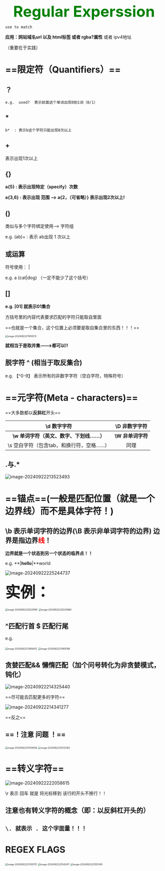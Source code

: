 <center><b><font size=60 color=green  >Regular Experssion</font></b></center>

`use to match`

**应用：网站域名url 以及 html标签  或者 rgba?属性**   或者 ipv4地址

（重要在于实践）

# ==限定符（Quantifiers）==

## ？ 

`e.g.  used?  表示前面这个单词出现0到1词（0/1）`

## *

`b*  : 表示b这个字符只能出现0次以上`

## +

表示出现1次以上

## {}

**a{5}  : 表示出现特定（specify）次数**

**a{3,6} : 表示出现 范围   -->  a{2，（可省略）} 表示出现2次以上!**



## ()

类似与多个字符绑定使用--> 字符组

e.g.  (ab)+ : 表示 ab出现 1 次以上



## 或运算

符号使用： | 

e.g. a (cat|dog)  （一定不能少了这个括号）

## []

**e.g. [01] 就表示01集合**

方括号里的内容代表要求匹配的字符只能取自里面

==也就是一个集合，这个位置上必须要是取自集合里的东西！！！==

<img src="https://cdn.jsdelivr.net/gh/kasahuki/os_test@main/img/image-20240922211910573.png" alt="image-20240922211910573" style="zoom: 50%;" />

**就相当于是取并集--->都可以!!**



## 脱字符 ^ (相当于取反集合)

e.g.   【^0-9】 表示所有的非数字字符（空白字符，特殊符号）

# ==元字符(Meta - characters)==

==大多数都以**反斜杠**开头==



|               \d 数字字符                |   \D 非数字字符   |
| :--------------------------------------: | :---------------: |
| **\w 单词字符（英文、数字、下划线……）**  | **\W 非单词字符** |
| \s 空白字符（包含tab，和换行符，空格……） |       同理        |





## .与.*

![image-20240922213523493](https://cdn.jsdelivr.net/gh/kasahuki/os_test@main/img/image-20240922213523493.png)

# ==锚点==(一般是匹配位置（就是一个边界线）而不是具体字符！)

## \b 表示单词字符的边界(\B 表示非单词字符的边界) 边界是指边界<font color='red'>线</font>！

**边界就是一个状态到另一个状态的临界点！！**

e.g. **|**hello**|**world

![image-20240922225244737](https://cdn.jsdelivr.net/gh/kasahuki/os_test@main/img/image-20240922225244737.png)

<font size="40">**实例：**</font>



<img src="https://cdn.jsdelivr.net/gh/kasahuki/os_test@main/img/image-20240922230229195.png" alt="image-20240922230229195" style="zoom:50%;" />

<img src="https://cdn.jsdelivr.net/gh/kasahuki/os_test@main/img/image-20240922230243980.png" alt="image-20240922230243980" style="zoom:50%;" />

## ^匹配行首 $ 匹配行尾

e.g. 

<img src="https://cdn.jsdelivr.net/gh/kasahuki/os_test@main/img/image-20240922213959412.png" alt="image-20240922213959412" style="zoom:50%;" />

<img src="https://cdn.jsdelivr.net/gh/kasahuki/os_test@main/img/image-20240922213955188.png" alt="image-20240922213955188" style="zoom:50%;" />

## 贪婪匹配&& 懒惰匹配（加个问号转化为非贪婪模式，钝化）



![image-20240922214325440](https://cdn.jsdelivr.net/gh/kasahuki/os_test@main/img/image-20240922214325440.png)

==尽可能去匹配更多的字符==



![image-20240922214341277](https://cdn.jsdelivr.net/gh/kasahuki/os_test@main/img/image-20240922214341277.png)

==反之==

## ==！注意 问题 ！==

<img src="https://cdn.jsdelivr.net/gh/kasahuki/os_test@main/img/image-20240922215154506.png" alt="image-20240922215154506" style="zoom:50%;" />

<img src="https://cdn.jsdelivr.net/gh/kasahuki/os_test@main/img/image-20240922215212363.png" alt="image-20240922215212363" style="zoom:50%;" />

# ==转义字符==

![image-20240922222058615](https://cdn.jsdelivr.net/gh/kasahuki/os_test@main/img/image-20240922222058615.png)

\r 表示 回车 就是 将光标移到 该行的开头不换行！！



## 注意也有转义字符的概念（即：以反斜杠开头的）

## `\. 就表示 . 这个字面量！！！`





# REGEX FLAGS



<img src="https://cdn.jsdelivr.net/gh/kasahuki/os_test@main/img/image-20240922221535701.png" alt="image-20240922221535701" style="zoom:50%;" />

<img src="https://cdn.jsdelivr.net/gh/kasahuki/os_test@main/img/image-20240922221542411.png" alt="image-20240922221542411" style="zoom:50%;" />

<img src="https://cdn.jsdelivr.net/gh/kasahuki/os_test@main/img/image-20240922221557445.png" alt="image-20240922221557445" style="zoom:50%;" />





